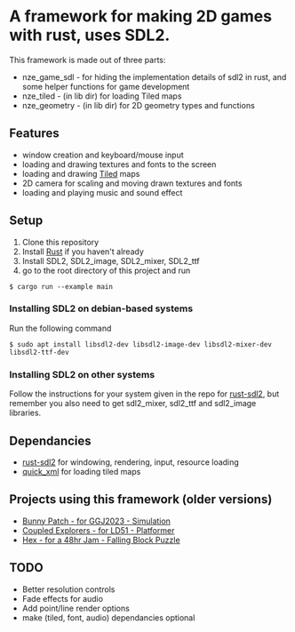 # A framework for making 2D games with rust, uses SDL2.

This framework is made out of three parts:

* nze\_game\_sdl - for hiding the implementation details of sdl2 in rust, and some helper functions for game development
* nze_tiled - (in lib dir) for loading Tiled maps
* nze_geometry - (in lib dir) for 2D geometry types and functions

## Features

* window creation and keyboard/mouse input
* loading and drawing textures and fonts to the screen
* loading and drawing [Tiled](https://www.mapeditor.org/) maps 
* 2D camera for scaling and moving drawn textures and fonts
* loading and playing music and sound effect

## Setup 

1. Clone this repository 
2. Install [Rust](https://www.rust-lang.org/tools/install) if you haven't already
3. Install SDL2, SDL2_image, SDL2_mixer, SDL2_ttf
4. go to the root directory of this project and run 
```
$ cargo run --example main
```

### Installing SDL2 on debian-based systems
Run the following command
```
$ sudo apt install libsdl2-dev libsdl2-image-dev libsdl2-mixer-dev libsdl2-ttf-dev
```
### Installing SDL2 on other systems

Follow the instructions for your system given in the repo for [rust-sdl2](https://github.com/Rust-SDL2/rust-sdl2), but remember you also need to get sdl2_mixer, sdl2_ttf and sdl2_image libraries.

## Dependancies

* [rust-sdl2](https://crates.io/crates/sdl2) for windowing, rendering, input, resource loading
* [quick_xml](https://crates.io/crates/quick-xml) for loading tiled maps

## Projects using this framework (older versions)

* [Bunny Patch - for GGJ2023 - Simulation](https://github.com/NoamZeise/BunnyPatch.git)
* [Coupled Explorers - for LD51 - Platformer](https://github.com/NoamZeise/Coupled-Explorers-LD51)
* [Hex - for a 48hr Jam - Falling Block Puzzle](https://github.com/NoamZeise/Hex)

## TODO

* Better resolution controls
* Fade effects for audio
* Add point/line render options
* make (tiled, font, audio) dependancies optional
